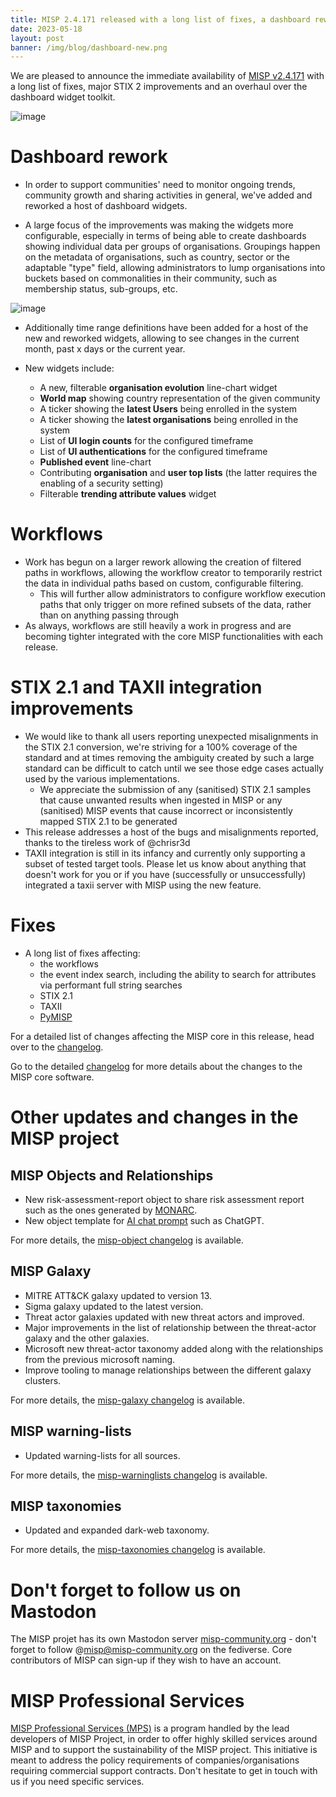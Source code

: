 ```yaml
---
title: MISP 2.4.171 released with a long list of fixes, a dashboard rework, STIX 2.1 improvements and more 
date: 2023-05-18
layout: post
banner: /img/blog/dashboard-new.png
---
```


We are pleased to announce the immediate availability of [MISP v2.4.171](https://github.com/MISP/MISP/releases/tag/v2.4.171) with a long list of fixes, major STIX 2 improvements and an overhaul over the dashboard widget toolkit.

![image](https://github.com/MISP/MISP/assets/3668672/2fb13c67-e90f-4a4f-8707-f6717edcedb5)

# Dashboard rework

- In order to support communities' need to monitor ongoing trends, community growth and sharing activities in general, we've added and reworked a host of dashboard widgets. 


- A large focus of the improvements was making the widgets more configurable, especially in terms of being able to create dashboards showing individual data per groups of organisations. Groupings happen on the metadata of organisations, such as country, sector or the adaptable "type" field, allowing administrators to lump organisations into buckets based on commonalities in their community, such as membership status, sub-groups, etc.

![image](https://github.com/MISP/MISP/assets/3668672/fadabded-fcaf-4f32-a96b-bb70b323cc81)


- Additionally time range definitions have been added for a host of the new and reworked widgets, allowing to see changes in the current month, past x days or the current year.

- New widgets include:
    - A new, filterable **organisation evolution** line-chart widget
    - **World map** showing country representation of the given community
    - A ticker showing the **latest Users** being enrolled in the system
    - A ticker showing the **latest organisations** being enrolled in the system
    - List of **UI login counts** for the configured timeframe
    - List of **UI authentications** for the configured timeframe
    - **Published event** line-chart
    - Contributing **organisation** and **user top lists** (the latter requires the enabling of a security setting)
    - Filterable **trending attribute values** widget

# Workflows

- Work has begun on a larger rework allowing the creation of filtered paths in workflows, allowing the workflow creator to temporarily restrict the data in individual paths based on custom, configurable filtering.
    - This will further allow administrators to configure workflow execution paths that only trigger on more refined subsets of the data, rather than on anything passing through
- As always, workflows are still heavily a work in progress and are becoming tighter integrated with the core MISP functionalities with each release.

# STIX 2.1 and TAXII integration improvements

- We would like to thank all users reporting unexpected misalignments in the STIX 2.1 conversion, we're striving for a 100% coverage of the standard and at times removing the ambiguity created by such a large standard can be difficult to catch until we see those edge cases actually used by the various implementations.
    - We appreciate the submission of any (sanitised) STIX 2.1 samples that cause unwanted results when ingested in MISP or any (sanitised) MISP events that cause incorrect or inconsistently mapped STIX 2.1 to be generated
- This release addresses a host of the bugs and misalignments reported, thanks to the tireless work of @chrisr3d
- TAXII integration is still in its infancy and currently only supporting a subset of tested target tools. Please let us know about anything that doesn't work for you or if you have (successfully or unsuccessfully) integrated a taxii server with MISP using the new feature.

# Fixes

- A long list of fixes affecting:
  - the workflows
  - the event index search, including the ability to search for attributes via performant full string searches
  - STIX 2.1
  - TAXII
  - [PyMISP](https://github.com/MISP/PyMISP)

For a detailed list of changes affecting the MISP core in this release, head over to the [changelog](https://www.misp-project.org/Changelog.txt).

Go to the detailed [changelog](https://www.misp-project.org/Changelog.txt) for more details about the changes to the MISP core software.

# Other updates and changes in the MISP project

## MISP Objects and Relationships

- New risk-assessment-report object to share risk assessment report such as the ones generated by [MONARC](https://www.monarc.lu/).
- New object template for [AI chat prompt](https://www.misp-project.org/objects.html#_ai_chat_prompt) such as ChatGPT.

For more details, the [misp-object changelog](https://www.misp-project.org/Changelog-misp-objects.txt) is available.

## MISP Galaxy

- MITRE ATT&CK galaxy updated to version 13.
- Sigma galaxy updated to the latest version.
- Threat actor galaxies updated with new threat actors and improved.
- Major improvements in the list of relationship between the threat-actor galaxy and the other galaxies.
- Microsoft new threat-actor taxonomy added along with the relationships from the previous microsoft naming.
- Improve tooling to manage relationships between the different galaxy clusters.

For more details, the [misp-galaxy changelog](https://www.misp-project.org/Changelog-misp-galaxy.txt) is available.

## MISP warning-lists

- Updated warning-lists for all sources.

For more details, the [misp-warninglists changelog](https://www.misp-project.org/Changelog-misp-warninglists.txt) is available.

## MISP taxonomies

- Updated and expanded dark-web taxonomy.

For more details, the [misp-taxonomies changelog](https://www.misp-project.org/Changelog-misp-taxonomies.txt) is available.

# Don't forget to follow us on Mastodon

The MISP projet has its own Mastodon server [misp-community.org](https://misp-community.org/) - don't forget to follow @misp@misp-community.org on the fediverse. Core contributors of MISP can sign-up if they wish to have an account.

# MISP Professional Services

[MISP Professional Services (MPS)](https://www.misp-project.org/professional-services/) is a program handled by the lead developers of MISP Project, in order to offer highly skilled services around MISP and to support the sustainability of the MISP project. This initiative is meant to address the policy requirements of companies/organisations requiring commercial support contracts. Don't hesitate to get in touch with us if you need specific services.
